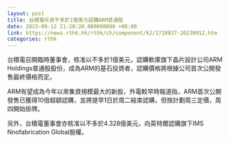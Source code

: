```yaml
---
layout: post
title: 台積電斥資不多於1億美元認購ARM普通股
date: 2023-09-12 21:28:20.000000000 +08:00
link: https://news.rthk.hk/rthk/ch/component/k2/1718037-20230912.htm
categories: rthk
---
```


台積電召開臨時董事會，核准以不多於1億美元，認購軟庫旗下晶片設計公司ARM Holdings普通股股份，成為ARM的基石投資者，認購價格將根據公司首次公開發售最終價格而定。

ARM有望成為今年以來集資規模最大的新股，外電較早時報道指，ARM首次公開發售已獲得10倍超額認購，並將提早1日於周二結束認購，但按計劃周三定價，周四開始掛牌。

另外，台積電董事會亦核准以不多於4.328億美元，向英特爾認購旗下IMS Nnofabrication Global股權。
